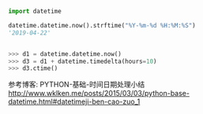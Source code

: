 ``` python
import datetime

datetime.datetime.now().strftime("%Y-%m-%d %H:%M:%S")
'2019-04-22'


>>> d1 = datetime.datetime.now()
>>> d3 = d1 + datetime.timedelta(hours=10)
>>> d3.ctime()
```





参考博客:
PYTHON-基础-时间日期处理小结
<http://www.wklken.me/posts/2015/03/03/python-base-datetime.html#datetimeji-ben-cao-zuo_1>